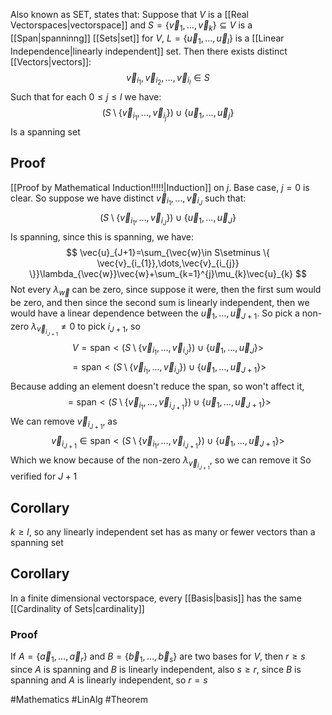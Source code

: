 Also known as SET, states that:
Suppose that $V$ is a [[Real Vectorspaces|vectorspace]] and $S=\{ \vec{v}_{1},\dots,\vec{v}_{k} \}\subseteq V$ is a [[Span|spanninng]] [[Sets|set]] for $V$, $L=\{ \vec{u}_{1},\dots,\vec{u}_{l} \}$ is a [[Linear Independence|linearly independent]] set. Then there exists distinct [[Vectors|vectors]]:
$$
\vec{v}_{i_{1}},\vec{v}_{i_{2}},\dots,\vec{v}_{i_{l}}\in S
$$
Such that for each $0\leq j\leq l$ we have:
$$
(S\setminus \{ \vec{v}_{i_{1}},\dots,\vec{v}_{i_{j}} \})\cup \{ \vec{u}_{1},\dots,\vec{u}_{j} \}
$$
Is a spanning set
## Proof
[[Proof by Mathematical Induction!!!!!|Induction]] on $j$. Base case, $j=0$ is clear. So suppose we have distinct $\vec{v}_{i_{1}},\dots,\vec{v}_{i_{J}}$ such that:
$$
(S\setminus \{ \vec{v}_{i_{1}},\dots,\vec{v}_{i_{J}} \})\cup \{ \vec{u}_{1},\dots,\vec{u}_{J} \}
$$
Is spanning, since this is spanning, we have:
$$
\vec{u}_{J+1}=\sum_{\vec{w}\in S\setminus \{ \vec{v}_{i_{1}},\dots,\vec{v}_{i_{j}} \}}\lambda_{\vec{w}}\vec{w}+\sum_{k=1}^{j}\mu_{k}\vec{u}_{k}
$$
Not every $\lambda_{\vec{w}}$ can be zero, since suppose it were, then the first sum would be zero, and then since the second sum is linearly independent, then we would have a linear dependence between the $\vec{u}_{1},\dots,\vec{u}_{J+1}$. So pick a non-zero $\lambda_{\vec{v}_{i_{J+1}}}\neq 0$ to pick $i_{J+1}$, so
$$
V=\text{span}<(S\setminus \{ \vec{v}_{i_{1}},\dots,\vec{v}_{i_{J}} \})\cup \{ \vec{u}_{1},\dots,\vec{u}_{J} \}  > 
$$
$$
= \text{span}< (S\setminus \{ \vec{v}_{i_{1}},\dots,\vec{v}_{i_{J}} \})\cup \{ \vec{u}_{1},\dots,\vec{u}_{J+1} \} >  
$$
Because adding an element doesn't reduce the span, so won't affect it,
$$
=\text{span}< (S\setminus \{ \vec{v}_{i_{1}},\dots,\vec{v}_{i_{J+1}} \})\cup \{ \vec{u}_{1},\dots,\vec{u}_{J+1} \} > 
$$
We can remove $\vec{v}_{i_{J+1}}$, as
$$
\vec{v}_{i_{J+1}}\in \text{span}< (S\setminus \{ \vec{v}_{i_{1}},\dots,\vec{v}_{i_{J+1}} \})\cup \{ \vec{u}_{1},\dots,\vec{u}_{J+1} \}  > 
$$
Which we know because of the non-zero $\lambda_{\vec{v}_{i_{J+1}}}$, so we can remove it
So verified for $J+1$
## Corollary
$k\geq l$, so any linearly independent set has as many or fewer vectors than a spanning set
## Corollary
In a finite dimensional vectorspace, every [[Basis|basis]] has the same [[Cardinality of Sets|cardinality]]
### Proof
If $A=\{ \vec{a}_{1},\dots,\vec{a}_{r} \}$ and $B=\{ \vec{b}_{1},\dots,\vec{b}_{s} \}$ are two bases for $V$, then $r\geq s$ since $A$ is spanning and $B$ is linearly independent, also $s\geq r$, since $B$ is spanning and $A$ is linearly independent, so $r=s$

#Mathematics #LinAlg #Theorem 